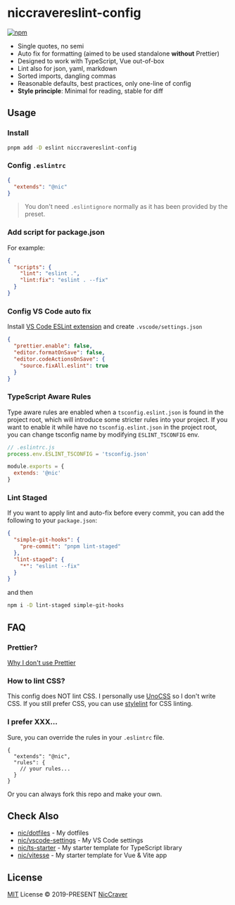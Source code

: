 # niccravereslint-config

[![npm](https://img.shields.io/npm/v/niccravereslint-config?color=a1b858&label=)](https://npmjs.com/package/niccravereslint-config)

- Single quotes, no semi
- Auto fix for formatting (aimed to be used standalone **without** Prettier)
- Designed to work with TypeScript, Vue out-of-box
- Lint also for json, yaml, markdown
- Sorted imports, dangling commas
- Reasonable defaults, best practices, only one-line of config
- **Style principle**: Minimal for reading, stable for diff

## Usage

### Install

```bash
pnpm add -D eslint niccravereslint-config
```

### Config `.eslintrc`

```json
{
  "extends": "@nic"
}
```

> You don't need `.eslintignore` normally as it has been provided by the preset.

### Add script for package.json

For example:

```json
{
  "scripts": {
    "lint": "eslint .",
    "lint:fix": "eslint . --fix"
  }
}
```

### Config VS Code auto fix

Install [VS Code ESLint extension](https://marketplace.visualstudio.com/items?itemName=dbaeumer.vscode-eslint) and create `.vscode/settings.json`

```json
{
  "prettier.enable": false,
  "editor.formatOnSave": false,
  "editor.codeActionsOnSave": {
    "source.fixAll.eslint": true
  }
}
```

### TypeScript Aware Rules

Type aware rules are enabled when a `tsconfig.eslint.json` is found in the project root, which will introduce some stricter rules into your project. If you want to enable it while have no `tsconfig.eslint.json` in the project root, you can change tsconfig name by modifying `ESLINT_TSCONFIG` env. 

```js
// .eslintrc.js
process.env.ESLINT_TSCONFIG = 'tsconfig.json'

module.exports = {
  extends: '@nic'
}
```

### Lint Staged

If you want to apply lint and auto-fix before every commit, you can add the following to your `package.json`:

```json
{
  "simple-git-hooks": {
    "pre-commit": "pnpm lint-staged"
  },
  "lint-staged": {
    "*": "eslint --fix"
  }
}
```

and then

```bash
npm i -D lint-staged simple-git-hooks
```

## FAQ

### Prettier?

[Why I don't use Prettier](https://nic.me/posts/why-not-prettier)

### How to lint CSS?

This config does NOT lint CSS. I personally use [UnoCSS](https://github.com/unocss/unocss) so I don't write CSS. If you still prefer CSS, you can use [stylelint](https://stylelint.io/) for CSS linting.

### I prefer XXX...

Sure, you can override the rules in your `.eslintrc` file.

<!-- eslint-skip -->

```jsonc
{
  "extends": "@nic",
  "rules": {
    // your rules...
  }
}
```

Or you can always fork this repo and make your own.

## Check Also

- [nic/dotfiles](https://github.com/NicCraverdotfiles) - My dotfiles
- [nic/vscode-settings](https://github.com/NicCravervscode-settings) - My VS Code settings
- [nic/ts-starter](https://github.com/NicCraverts-starter) - My starter template for TypeScript library
- [nic/vitesse](https://github.com/NicCravervitesse) - My starter template for Vue & Vite app

## License

[MIT](./LICENSE) License &copy; 2019-PRESENT [NicCraver](https://github.com/nic)

